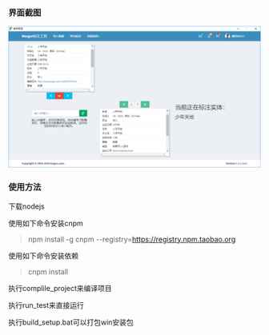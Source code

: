 ### 界面截图

![screen shot](https://github.com/aicodex/Knowledge-Fusion-Tagging-tools/blob/master/screen_shots/screen.png?raw=true)

### 使用方法

下载nodejs

使用如下命令安装cnpm

> npm install -g cnpm --registry=https://registry.npm.taobao.org

使用如下命令安装依赖

> cnpm install

执行complile_project来编译项目

执行run_test来直接运行

执行build_setup.bat可以打包win安装包
